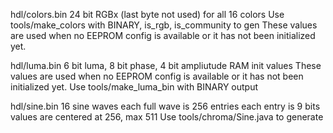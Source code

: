 hdl/colors.bin
	24 bit RGBx (last byte not used) for all 16 colors
	Use tools/make_colors with BINARY, is_rgb, is_community to gen
	These values are used when no EEPROM config is available or
	it has not been initialized yet.

hdl/luma.bin
	6 bit luma, 8 bit phase, 4 bit ampliutude RAM init values
	These values are used when no EEPROM config is available or
	it has not been initialized yet.
	Use tools/make_luma_bin with BINARY output

hdl/sine.bin
	16 sine waves
	each full wave is 256 entries
	each entry is 9 bits
	values are centered at 256, max 511
	Use tools/chroma/Sine.java to generate

